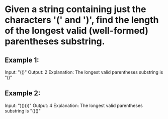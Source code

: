 # Given a string containing just the characters '(' and ')', find the length of the longest valid (well-formed) parentheses substring.

## Example 1:

Input: "(()"
Output: 2
Explanation: The longest valid parentheses substring is "()"

## Example 2:

Input: ")()())"
Output: 4
Explanation: The longest valid parentheses substring is "()()"


